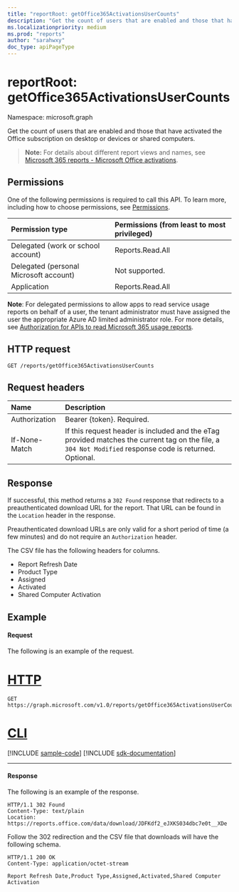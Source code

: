 ```yaml
---
title: "reportRoot: getOffice365ActivationsUserCounts"
description: "Get the count of users that are enabled and those that have activated the Office subscription on desktop or devices or shared computers."
ms.localizationpriority: medium
ms.prod: "reports"
author: "sarahwxy"
doc_type: apiPageType
---
```


# reportRoot: getOffice365ActivationsUserCounts

Namespace: microsoft.graph

Get the count of users that are enabled and those that have activated the Office subscription on desktop or devices or shared computers.

> **Note:** For details about different report views and names, see [Microsoft 365 reports - Microsoft Office activations](https://support.office.com/client/Office-activations-87c24ae2-82e0-4d1e-be01-c3bcc3f18c60).

## Permissions

One of the following permissions is required to call this API. To learn more, including how to choose permissions, see [Permissions](/graph/permissions-reference).

| Permission type                        | Permissions (from least to most privileged) |
| :------------------------------------- | :--------------------------------------- |
| Delegated (work or school account)     | Reports.Read.All                         |
| Delegated (personal Microsoft account) | Not supported.                           |
| Application                            | Reports.Read.All                         |

**Note**: For delegated permissions to allow apps to read service usage reports on behalf of a user, the tenant administrator must have assigned the user the appropriate Azure AD limited administrator role. For more details, see [Authorization for APIs to read Microsoft 365 usage reports](/graph/reportroot-authorization).

## HTTP request


<!-- { "blockType": "ignored" } --> 

```http
GET /reports/getOffice365ActivationsUserCounts
```

## Request headers

| Name          | Description                              |
| :------------ | :--------------------------------------- |
| Authorization | Bearer {token}. Required.                |
| If-None-Match | If this request header is included and the eTag provided matches the current tag on the file, a `304 Not Modified` response code is returned. Optional. |

## Response

If successful, this method returns a `302 Found` response that redirects to a preauthenticated download URL for the report. That URL can be found in the `Location` header in the response.

Preauthenticated download URLs are only valid for a short period of time (a few minutes) and do not require an `Authorization` header.

The CSV file has the following headers for columns.

- Report Refresh Date
- Product Type
- Assigned
- Activated
- Shared Computer Activation

## Example

#### Request

The following is an example of the request.


# [HTTP](#tab/http)
<!--{
  "blockType": "request",
  "name": "reportroot_getoffice365activationsusercounts"
}-->

```msgraph-interactive
GET https://graph.microsoft.com/v1.0/reports/getOffice365ActivationsUserCounts
```

# [CLI](#tab/cli)
[!INCLUDE [sample-code](../includes/snippets/cli/reportroot-getoffice365activationsusercounts-cli-snippets.md)]
[!INCLUDE [sdk-documentation](../includes/snippets/snippets-sdk-documentation-link.md)]

---

#### Response

The following is an example of the response.

<!-- {
  "blockType": "ignored"
} -->

```http
HTTP/1.1 302 Found
Content-Type: text/plain
Location: https://reports.office.com/data/download/JDFKdf2_eJXKS034dbc7e0t__XDe
```

Follow the 302 redirection and the CSV file that downloads will have the following schema.

<!-- { 
  "blockType": "response", 
  "@odata.type": "String" 
} -->

```http
HTTP/1.1 200 OK
Content-Type: application/octet-stream

Report Refresh Date,Product Type,Assigned,Activated,Shared Computer Activation
```
<!-- uuid: 8fcb5dbc-d5aa-4681-8e31-b001d5168d79 
2015-10-25 14:57:30 UTC -->
<!-- {
  "type": "#page.annotation",
  "description": "Example",
  "keywords": "",
  "section": "documentation",
  "tocPath": "",
  "suppressions": [
  ]
}-->

